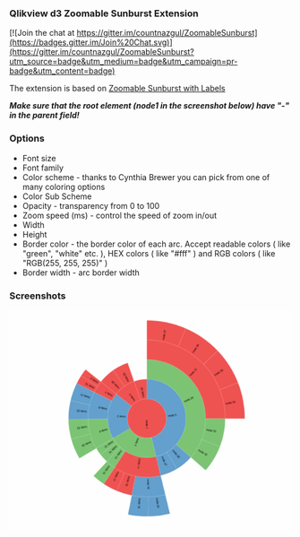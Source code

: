 ### Qlikview d3 Zoomable Sunburst Extension

[![Join the chat at https://gitter.im/countnazgul/ZoomableSunburst](https://badges.gitter.im/Join%20Chat.svg)](https://gitter.im/countnazgul/ZoomableSunburst?utm_source=badge&utm_medium=badge&utm_campaign=pr-badge&utm_content=badge)

The extension is based on [Zoomable Sunburst with Labels](http://bl.ocks.org/metmajer/5480307)

***Make sure that the root element (node1 in the screenshot below) have "-" in the parent field!***

### Options

* Font size
* Font family
* Color scheme - thanks to Cynthia Brewer you can pick from one of many coloring options
* Color Sub Scheme
* Opacity - transparency from 0 to 100
* Zoom speed (ms) - control the speed of zoom in/out
* Width
* Height
* Border color - the border color of each arc. Accept readable colors ( like "green", "white" etc. ), HEX colors ( like "#fff" ) and RGB colors ( like "RGB(255, 255, 255)" )
* Border width - arc border width

### Screenshots
![Example](https://raw.githubusercontent.com/countnazgul/ZoomableSunburst/master/Screenshots/Qlikview_Zoomable_Sunburst.gif)

